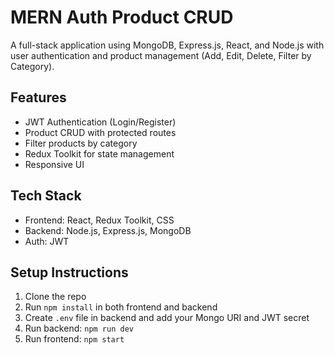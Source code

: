 # MERN Auth Product CRUD

A full-stack application using MongoDB, Express.js, React, and Node.js with user authentication and product management (Add, Edit, Delete, Filter by Category).

## Features

- JWT Authentication (Login/Register)
- Product CRUD with protected routes
- Filter products by category
- Redux Toolkit for state management
- Responsive UI

## Tech Stack

- Frontend: React, Redux Toolkit, CSS
- Backend: Node.js, Express.js, MongoDB
- Auth: JWT

## Setup Instructions

1. Clone the repo
2. Run `npm install` in both frontend and backend
3. Create `.env` file in backend and add your Mongo URI and JWT secret
4. Run backend: `npm run dev`
5. Run frontend: `npm start`
